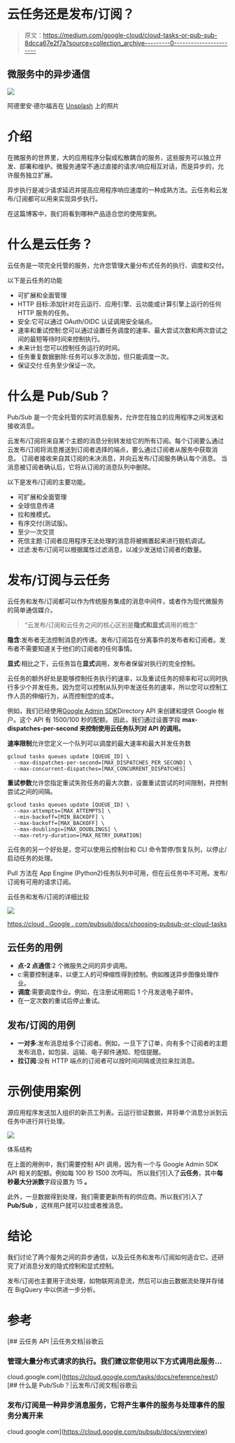 # 云任务还是发布/订阅？

> 原文：<https://medium.com/google-cloud/cloud-tasks-or-pub-sub-8dcca67e2f7a?source=collection_archive---------0----------------------->

## 微服务中的异步通信

![](img/68db118913a8cbe907fe292601316d92.png)

阿德里安·德尔福吉在 [Unsplash](https://unsplash.com?utm_source=medium&utm_medium=referral) 上的照片

# 介绍

在微服务的世界里，大的应用程序分裂成松散耦合的服务，这些服务可以独立开发、部署和维护。微服务通常不通过直接的请求/响应相互对话，而是异步的，允许服务独立扩展。

异步执行是减少请求延迟并提高应用程序响应速度的一种成熟方法。云任务和云发布/订阅都可以用来实现异步执行。

在这篇博客中，我们将看到哪种产品适合您的使用案例。

# 什么是云任务？

云任务是一项完全托管的服务，允许您管理大量分布式任务的执行、调度和交付。

以下是云任务的功能

*   可扩展和全面管理
*   HTTP 目标:添加针对在云运行、应用引擎、云功能或计算引擎上运行的任何 HTTP 服务的任务。
*   安全:它可以通过 OAuth/OIDC 认证调用安全端点。
*   速率和重试控制:您可以通过设置任务调度的速率、最大尝试次数和两次尝试之间的最短等待时间来控制执行。
*   未来计划:您可以控制任务运行的时间。
*   任务重复数据删除:任务可以多次添加，但只能调度一次。
*   保证交付:任务至少保证一次。

# 什么是 Pub/Sub？

Pub/Sub 是一个完全托管的实时消息服务，允许您在独立的应用程序之间发送和接收消息。

云发布/订阅将来自某个主题的消息分别转发给它的所有订阅。每个订阅要么通过云发布/订阅将消息推送到订阅者选择的端点，要么通过订阅者从服务中获取消息。
订阅者接收来自其订阅的未决消息，并向云发布/订阅服务确认每个消息。
当消息被订阅者确认后，它将从订阅的消息队列中删除。

以下是发布/订阅的主要功能。

*   可扩展和全面管理
*   全球信息传递
*   拉和推模式。
*   有序交付(测试版)。
*   至少一次交货
*   死信主题:订阅者应用程序无法处理的消息将被搁置起来进行脱机调试。
*   过滤:发布/订阅可以根据属性过滤消息，以减少发送给订阅者的数量。

# 发布/订阅与云任务

云任务和发布/订阅都可以作为传统服务集成的消息中间件，或者作为现代微服务的简单通信媒介。

> “云发布/订阅和云任务之间的核心区别是**隐式和显式**调用的概念”

**隐含**:发布者无法控制消息的传递。发布/订阅旨在分离事件的发布者和订阅者。发布者不需要知道关于他们的订阅者的任何事情。

**显式**:相比之下，云任务旨在**显式**调用，发布者保留对执行的完全控制。

云任务的额外好处是能够控制任务执行的速率，以及重试任务的频率和可以同时执行多少个并发任务。因为您可以控制从队列中发送任务的速率，所以您可以控制工作人员的伸缩行为，从而控制您的成本。

例如，我们已经使用[Google Admin SDK](https://developers.google.com/admin-sdk)Directory API 来创建和提供 Google 帐户。这个 API 有 1500/100 秒的配额。
因此，我们通过设置字段 **max-dispatches-per-second 来控制使用云任务队列对 API 的调用。**

**速率限制**允许您定义一个队列可以调度的最大速率和最大并发任务数

```
gcloud tasks queues update [QUEUE_ID] \
  --max-dispatches-per-second=[MAX_DISPATCHES_PER_SECOND] \
  --max-concurrent-dispatches=[MAX_CONCURRENT_DISPATCHES]
```

**重试参数**允许您指定重试失败任务的最大次数，设置重试尝试的时间限制，并控制尝试之间的间隔。

```
gcloud tasks queues update [QUEUE_ID] \
  --max-attempts=[MAX_ATTEMPTS] \
  --min-backoff=[MIN_BACKOFF] \
  --max-backoff=[MAX_BACKOFF] \
  --max-doublings=[MAX_DOUBLINGS] \
  --max-retry-duration=[MAX_RETRY_DURATION]
```

云任务的另一个好处是，您可以使用云控制台和 CLI 命令暂停/恢复队列，以停止/启动任务的处理。

Pull 方法在 App Engine (Python2)任务队列中可用，但在云任务中不可用。发布/订阅有可用的请求订阅。

云任务和发布/订阅的详细比较

![](img/c0abafd4a9d2c77c4176904a85cb8b1f.png)

[https://cloud . Google . com/pubsub/docs/choosing-pubsub-or-cloud-tasks](https://cloud.google.com/pubsub/docs/choosing-pubsub-or-cloud-tasks)

## 云任务的用例

*   **点-2 点通信**:2 个微服务之间的异步调用。
*   c:需要控制速率，以便工人的可伸缩性得到控制。例如推送异步图像处理作业。
*   **调度**:需要调度作业。例如，在注册试用期后 1 个月发送电子邮件。
*   在一定次数的重试后停止重试。

## 发布/订阅的用例

*   **一对多**:发布消息给多个订阅者。例如，一旦下了订单，向有多个订阅者的主题发布消息，如包装、运输、电子邮件通知、短信提醒。
*   **拉订阅**:没有 HTTP 端点的订阅者可以按时间间隔或流拉来拉消息。

# 示例使用案例

源应用程序发送加入组织的新员工列表。云运行验证数据，并将单个消息分派到云任务中进行并行处理。

![](img/86d6ab4da17ee8aa535b294fa29103b1.png)

体系结构

在上面的用例中，我们需要控制 API 调用，因为有一个与 Google Admin SDK API 相关的配额。例如每 100 秒 1500 次呼叫。
所以我们引入了**云任务**，其中**每秒最大分派数**字段设置为 15 **。**

此外，一旦数据得到处理，我们需要更新所有的供应商。所以我们引入了 **Pub/Sub** ，这样用户就可以拉或者推消息。

# 结论

我们讨论了两个服务之间的异步通信，以及云任务和发布/订阅如何适合它。还研究了对消息分发的隐式控制和显式控制。

发布/订阅也主要用于流处理，如物联网消息流，然后可以由云数据流处理并存储在 BigQuery 中以供进一步分析。

# 参考

[](https://cloud.google.com/tasks/docs/reference/rest/) [## 云任务 API |云任务文档|谷歌云

### 管理大量分布式请求的执行。我们建议您使用以下方式调用此服务…

cloud.google.com](https://cloud.google.com/tasks/docs/reference/rest/) [](https://cloud.google.com/pubsub/docs/overview) [## 什么是 Pub/Sub？|云发布/订阅文档|谷歌云

### 发布/订阅是一种异步消息服务，它将产生事件的服务与处理事件的服务分离开来

cloud.google.com](https://cloud.google.com/pubsub/docs/overview)